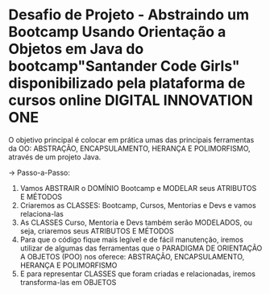 # Desafio de Projeto - Abstraindo um Bootcamp Usando Orientação a Objetos em Java do bootcamp"Santander Code Girls" disponibilizado pela plataforma de cursos online DIGITAL INNOVATION ONE

 O objetivo principal é colocar em prática umas das principais ferramentas da OO: ABSTRAÇÃO, ENCAPSULAMENTO, HERANÇA E POLIMORFISMO, através de um projeto Java.
 
-> Passo-a-Passo:

1. Vamos ABSTRAIR o DOMÍNIO Bootcamp e MODELAR seus ATRIBUTOS E MÉTODOS
2. Criaremos as CLASSES: Bootcamp, Cursos, Mentorias e Devs e vamos relaciona-las
3. As CLASSES Curso, Mentoria e Devs também serão MODELADOS, ou seja, criaremos seus ATRIBUTOS E MÉTODOS
4. Para que o código fique mais legível e de fácil manutenção, iremos utilizar de algumas das ferramentas que o PARADIGMA DE ORIENTAÇÃO A OBJETOS (POO) nos oferece: ABSTRAÇÃO, ENCAPSULAMENTO, HERANÇA E POLIMORFISMO
5. E para representar CLASSES que foram criadas e relacionadas, iremos transforma-las em OBJETOS
